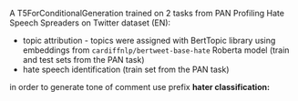A T5ForConditionalGeneration trained on 2 tasks from PAN Profiling Hate Speech Spreaders on Twitter dataset (EN):

* topic attribution - topics were assigned with BertTopic library using embeddings from `cardiffnlp/bertweet-base-hate` Roberta model (train and test sets from the PAN task)
* hate speech identification (train set from the PAN task)


in order to generate tone of comment use prefix **hater classification:**